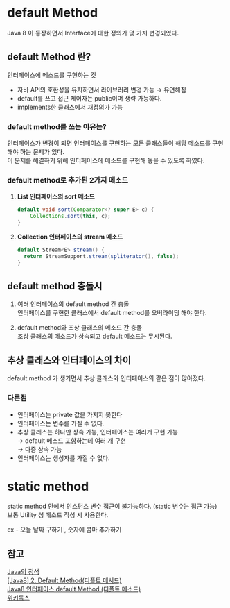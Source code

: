 # default Method
Java 8 이 등장하면서 Interface에 대한 정의가 몇 가지 변경되었다.

## default Method 란?
인터페이스에 메소드를 구현하는 것

- 자바 API의 호환성을 유지하면서 라이브러리 변경 가능 → 유연해짐
- default를 쓰고 접근 제어자는 public이며 생략 가능하다.
- implements한 클래스에서 재정의가 가능

### default method를 쓰는 이유는?
인터페이스가 변경이 되면 인터페이스를 구현하는 모든 클래스들이 해당 메소드를 구현해야 하는 문제가 있다.  
이 문제를 해결하기 위해 인터페이스에 메소드를 구현해 놓을 수 있도록 하였다.

### default method로 추가된 2가지 메소드
1. **List 인터페이스의 sort 메소드**

    ```java
    default void sort(Comparator<? super E> c) {
    	Collections.sort(this, c);
    }
    ```

2. **Collection 인터페이스의 stream 메소드**

    ```java
    default Stream<E> stream() {
      return StreamSupport.stream(spliterator(), false);
    }
    ```

## default method 충돌시
1. 여러 인터페이스의 default method 간 충돌  
    인터페이스를 구현한 클래스에서 default method를 오버라이딩 해야 한다.

2. default method와 조상 클래스의 메소드 간 충돌  
    조상 클래스의 메소드가 상속되고 default 메소드는 무시된다.

## 추상 클래스와 인터페이스의 차이
default method 가 생기면서 추상 클래스와 인터페이스의 같은 점이 많아졌다.

### 다른점
- 인터페이스는 private 값을 가지지 못한다
- 인터페이스는 변수를 가질 수 없다.
- 추상 클래스는 하나만 상속 가능, 인터페이스는  여러개 구현 가능  
    → default 메소드 포함하는데 여러 개 구현  
    → 다중 상속 가능
- 인터페이스는 생성자를 가질 수 없다.

# static method 
static method 안에서 인스턴스 변수 접근이 불가능하다. (static 변수는 접근 가능)  
보통 Utility 성 메소드 작성 시 사용한다.

ex - 오늘 날짜 구하기 , 숫자에 콤마 추가하기

## 참고 
[Java의 정석](http://www.yes24.com/Product/Goods/24259565)  
[[Java8] 2. Default Method(디폴트 메서드)](https://asfirstalways.tistory.com/353)  
[Java8 인터페이스 default Method (디폴트 메소드)](https://wedul.site/320)  
[위키독스](https://wikidocs.net/228)
